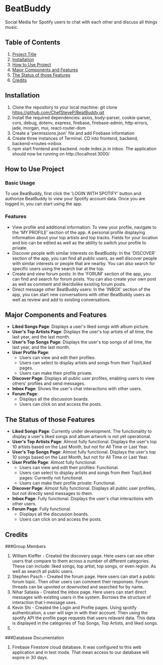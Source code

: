 # BeatBuddy
Social Media for Spotify users to chat with each other and discuss all things music.
## Table of Contents
1. [Project Title](#beatbuddy)
2. [Installation](#installation)
3. [How to Use Project](#how-to-use-project)
4. [Major Components and Features](#major-components-and-features)
5. [The Status of those Features](#the-status-of-those-features)
6. [Credits](#credits)
## Installation 
1. Clone the repository to your local machine: git clone https://github.com/ChefSteveP/BeatBuddy.git
2. Install the required dependencies: axios, body-parser, cookie-parser, cors, debug, dotenv, express, firebase, firebase-admin, http-errors, jade, morgan, mui, react-router-dom
3. Create a 'permissions.json' file and add Firebase information
4. Create three instances of Terminal. CD into frontend, backend, backend->routes->inbox
5. npm start frontend and backend. node index.js in inbox.
The application should now be running on http://localhost:3000/
## How to Use Project
### Basic Usage
To use BeatBuddy, first click the 'LOGIN WITH SPOTIFY' button and authorize BeatBuddy to view your Spotify account data. Once you are logged in, you can start using the app.
### Features
- View profile and additional information: To view your profile, navigate to the 'MY PROFILE' section of the app. A personal profile displaying information about your top artists and top tracks. Fields for your location and bio can be edited as well as the ability to switch your profile to private.
- Discover people with similar interests on BeatBuddy: In the 'DISCOVER' section of the app, you can find all public users, as well discover people with similar interests or people that are nearby. You can also search for specific users using the search bar at the top.
- Create and view forum posts: In the 'FORUM' section of the app, you can find and search for forum posts. You can also create your own post as well as comment and like/dislike existing forum posts.
- Direct message other BeatBuddy users: In the 'INBOX' section of the app, you can start new conversations with other BeatBuddy users as well as review and add to existing conversations.
## Major Components and Features

-   **Liked Songs Page**: Displays a user's liked songs with album picture.
-   **User's Top Artists Page**: Displays the user's top artists of all time, the last year, and the last month.
-   **User's Top Songs Page**: Displays the user's top songs of all time, the last year, and the last month.
-   **User Profile Page**:
    -   Users can view and edit their profiles.
    -   Users can select to display artists and songs from their Top/Liked pages.
    -   Users can make their profile private.
-   **Discover Page**: Displays all public user profiles, enabling users to view others' profiles and send messages.
-   **Inbox Page**: Shows the user's chat interactions with other users.
-   **Forum Page**:
    -   Displays all the discussion boards.
    -   Users can click on and access the posts.
## The Status of those Features

-   **Liked Songs Page**: Currently under development. The functionality to display a user's liked songs and album artwork is not yet operational.
-   **User's Top Artists Page**: Almost fully functional. Displays the user's top 10 artists based on the Last Month, but not for All Time or Last Year.
-   **User's Top Songs Page**: Almost fully functional. Displays the user's top 10 songs based on the Last Month, but not for All Time or Last Year.
-   **User Profile Page**: Almost fully functional.
    -   Users can view and edit their profiles: Functional.
    -   Users can select to display artists and songs from their Top/Liked pages: Currently not functional.
    -   Users can make their profile private: Functional.
-   **Discover Page**: Almost fully functional. Displays all public user profiles, but not directly send messages to them.
-   **Inbox Page**: Fully functional. Displays the user's chat interactions with other users.
-   **Forum Page**: Fully functional.
    -   Displays all the discussion boards.
    -   Users can click on and access the posts.
## Credits
###Group Members
  1. William Kieffer - Created the discovery page. Here users can see other users that compare to them across a number of different categories. These can include: liked songs, top artist, top songs, or even region. As well as search all public users. 
  2. Stephen Pasch - Created the forum page. Here users can start a public forum topic. Then other users can comment their responses. Forum threads can be upvoted or downvoted and searched for by name.
  3. Nihar Satasia - Created the inbox page. Here users can start direct messages with existing users in the system. Borrows the structure of interaction that i-message uses. 
  4. Kevin Shi - Created the Login and Profile pages. Using spotify authentication, a user will sign in with their account. Then using the spotify API the profile page requests that users relavant data. This data is displayed in the categories of Top Songs, Top Artists, and liked songs.
  5. 
###Database Documentation
1. Firebase Firestore cloud database. It was configured to this web application and in test mode. That mean access to our database will expire in 30 days. 

